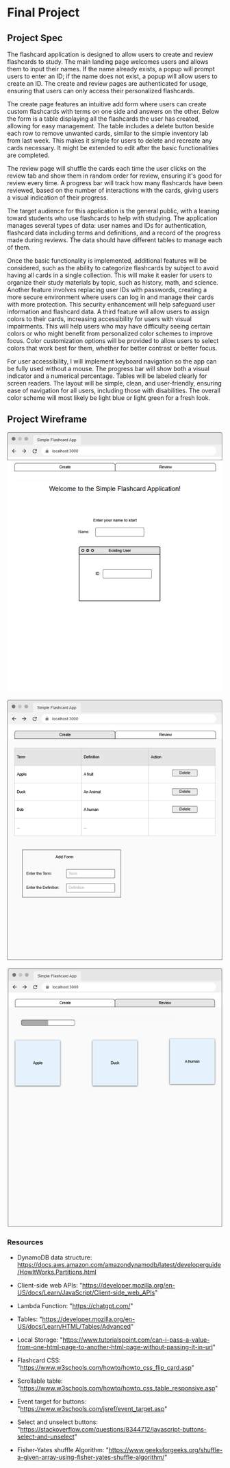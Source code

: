 # Final Project

## Project Spec

The flashcard application is designed to allow users to create and review flashcards to study. The main landing page welcomes users and allows them to input their names. If the name already exists, a popup will prompt users to enter an ID; if the name does not exist, a popup will allow users to create an ID. The create and review pages are authenticated for usage, ensuring that users can only access their personalized flashcards.

The create page features an intuitive add form where users can create custom flashcards with terms on one side and answers on the other. Below the form is a table displaying all the flashcards the user has created, allowing for easy management. The table includes a delete button beside each row to remove unwanted cards, similar to the simple inventory lab from last week. This makes it simple for users to delete and recreate any cards necessary. It might be extended to edit after the basic functionalities are completed.

The review page will shuffle the cards each time the user clicks on the review tab and show them in random order for review, ensuring it's good for review every time. A progress bar will track how many flashcards have been reviewed, based on the number of interactions with the cards, giving users a visual indication of their progress.

The target audience for this application is the general public, with a leaning toward students who use flashcards to help with studying. The application manages several types of data: user names and IDs for authentication, flashcard data including terms and definitions, and a record of the progress made during reviews. The data should have different tables to manage each of them.

Once the basic functionality is implemented, additional features will be considered, such as the ability to categorize flashcards by subject to avoid having all cards in a single collection. This will make it easier for users to organize their study materials by topic, such as history, math, and science. Another feature involves replacing user IDs with passwords, creating a more secure environment where users can log in and manage their cards with more protection. This security enhancement will help safeguard user information and flashcard data. A third feature will allow users to assign colors to their cards, increasing accessibility for users with visual impairments. This will help users who may have difficulty seeing certain colors or who might benefit from personalized color schemes to improve focus. Color customization options will be provided to allow users to select colors that work best for them, whether for better contrast or better focus.

For user accessibility, I will implement keyboard navigation so the app can be fully used without a mouse. The progress bar will show both a visual indicator and a numerical percentage. Tables will be labeled clearly for screen readers. The layout will be simple, clean, and user-friendly, ensuring ease of navigation for all users, including those with disabilities. The overall color scheme will most likely be light blue or light green for a fresh look. 

## Project Wireframe

![flashcard landing page image](flashcard-land.png)

![flashcard create page image](flashcard-create.png)

![flashcard review page image](flashcard-review.png)

### Resources
- DynamoDB data structure: https://docs.aws.amazon.com/amazondynamodb/latest/developerguide/HowItWorks.Partitions.html

- Client-side web APIs: "https://developer.mozilla.org/en-US/docs/Learn/JavaScript/Client-side_web_APIs" 

- Lambda Function: "https://chatgpt.com/"

- Tables: "https://developer.mozilla.org/en-US/docs/Learn/HTML/Tables/Advanced"

- Local Storage: "https://www.tutorialspoint.com/can-i-pass-a-value-from-one-html-page-to-another-html-page-without-passing-it-in-url"

- Flashcard CSS: "https://www.w3schools.com/howto/howto_css_flip_card.asp"

- Scrollable table: "https://www.w3schools.com/howto/howto_css_table_responsive.asp"

- Event target for buttons: "https://www.w3schools.com/jsref/event_target.asp"

- Select and unselect buttons: "https://stackoverflow.com/questions/8344712/javascript-buttons-select-and-unselect"

- Fisher-Yates shuffle Algorithm: "https://www.geeksforgeeks.org/shuffle-a-given-array-using-fisher-yates-shuffle-algorithm/"


